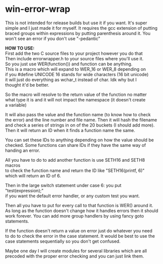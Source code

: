 # win-error-wrap
This is not intended for release builds but use it if you want. It's super simple and I just made it for myself.
It requires the gcc extension of putting braced groups within expressions by putting parenthesis around it.
You won't see an error if you don't use "-pedantic"

**HOW TO USE:**  
First add the two C source files to your project however you do that  
Then include errorwrapper.h to your source files where you'll use it.  
So you just use WER(function()) and function can be anything.  
This is a macro which will expand to WER_16 or WER_8 depending on  
if you #define UNICODE 16 stands for wide characters (16 bit unicode)   
it will just do everything as wchar_t instead of char. Idk why but I   
thought it'd be better.   

So the macro will resolve to the return value of the function no matter  
what type it is and it will not impact the namespace (it doesn't create  
a variable)  
 
It will also pass the value and the function name (to know how to check   
the error) and the line number and file name. Then it will hash the filename  
and check a series of strings in on of the 20 buckets (I should add more).  
Then it will return an ID when it finds a function name the same.  

You can set these IDs to anything depending on how the value should be  
checked. Some functions can share IDs if they have the same way of  
handing an error.   

All you have to do to add another function is use SETH16 and SETH8 macros  
to check the function name and return the ID like "SETH16(printf, 6)"  
which will return an ID of 6.  

Then in the large switch statement under case 6: you put "test(expression);"  
if you want the default error handler, or any custom test you want.  

Then all you have to put for every call to that function is WER() around it.  
As long as the function doesn't change how it handles errors then it should   
work forever. You can add more group handlers by using fancy goto statements.  
  
If the function doesn't return a value on error just do whatever you need   
to do to check the error in the case statement. It would be best to use the   
case statements sequentially so you don't get confused.  

Maybe one day I will create modules for several libraries which are all   
precoded with the proper error checking and you can just link them.  